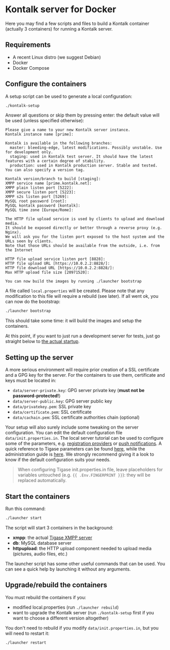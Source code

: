 Kontalk server for Docker
=========================

Here you may find a few scripts and files to build a Kontalk container
(actually 3 containers) for running a Kontalk server.

## Requirements

* A recent Linux distro (we suggest Debian)
* Docker
* Docker Compose

## Configure the containers

A setup script can be used to generate a local configuration:

```bash
./kontalk-setup
```

Answer all questions or skip them by pressing enter: the default value will be used (unless specified otherwise):

```
Please give a name to your new Kontalk server instance.
Kontalk instance name [prime]:

Kontalk is available in the following branches:
  master: bleeding-edge, latest modifications. Possibly unstable. Use for development only.
  staging: used in Kontalk test server. It should have the latest features with a certain degree of stability.
  production: used in Kontalk production server. Stable and tested.
You can also specify a version tag.

Kontalk version/branch to build [staging]:
XMPP service name [prime.kontalk.net]:
XMPP plain listen port [5222]:
XMPP secure listen port [5223]:
XMPP s2s listen port [5269]:
MySQL root password [root]:
MySQL kontalk password [kontalk]:
MySQL time zone [Europe/Rome]:

The HTTP file upload service is used by clients to upload and download media.
It should be exposed directly or better through a reverse proxy (e.g. Nginx).
We will ask you for the listen port exposed to the host system and the URLs seen by clients.
Note that those URLs should be available from the outside, i.e. from the Internet

HTTP file upload service listen port [8828]:
HTTP file upload URL [https://10.0.2.2:8828/]:
HTTP file download URL [https://10.0.2.2:8828/]:
Max HTTP upload file size [20971520]:

You can now build the images by running ./launcher bootstrap
```

A file called `local.properties` will be created. Please note that any modification
to this file will require a rebuild (see later).
If all went ok, you can now do the bootstrap:

```bash
./launcher bootstrap
```

This should take some time: it will build the images and setup the containers.

At this point, if you want to just run a development server for tests, just
go straight below to [the actual startup](#start-the-containers).

## Setting up the server

A more serious environment will require prior creation of a SSL certificate and
a GPG key for the server. For the containers to use them, certificate and keys must
be located in:

* `data/server-private.key`: GPG server private key (**must not be password-protected!**)
* `data/server-public.key`: GPG server public key
* `data/privatekey.pem`: SSL private key
* `data/certificate.pem`: SSL certificate
* `data/cachain.pem`: SSL certificate authorities chain (optional)

Your setup will also surely include some tweaking on the server configuration.
You can edit the default configuration file `data/init.properties.in`.
The local server tutorial can be used to configure some of the parameters,
e.g. [registration providers](/docs/local-server-howto.md#registration) or
[push notifications](/docs/local-server-howto.md#push-notifications). A quick
reference to Tigase parameters can be found [here](http://docs.tigase.org/tigase-server/7.1.0/Properties_Guide/html/),
while the administration guide is [here](http://docs.tigase.org/tigase-server/7.1.0/Administration_Guide/html/).
We strongly recommend giving it a look to know if the default configuration suits your needs.

> When configuring Tigase init.properties.in file, leave placeholders for
variables untouched (e.g. `{{ .Env.FINGERPRINT }}`): they will be replaced
automatically.

## Start the containers

Run this command:

```bash
./launcher start
```

The script will start 3 containers in the background:

* **xmpp**: the actual [Tigase XMPP server](http://tigase.net/content/tigase-xmpp-server)
* **db**: MySQL database server
* **httpupload**: the HTTP upload component needed to upload media (pictures, audio files, etc.)

The launcher script has some other useful commands that can be used. You can see
a quick help by launching it without any arguments.

## Upgrade/rebuild the containers

You must rebuild the containers if you:

* modified local.properties (run `./launcher rebuild`)
* want to upgrade the Kontalk server (run `./kontalk-setup` first if you want to choose a different version altogether)

You don't need to rebuild if you modify `data/init.properties.in`, but you will need to restart it:

```bash
./launcher restart
```
